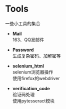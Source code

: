 # Tools
一些小工具的集合

* __Mail__        
    163、QQ发邮件

* __Password__        
    生成复杂密码、加解密等

* __selenium_html__        
    selenium浏览器操作        
    使用firefox的webdriver        

* __verification_code__        
    验证码处理        
    使用pytesseract模块